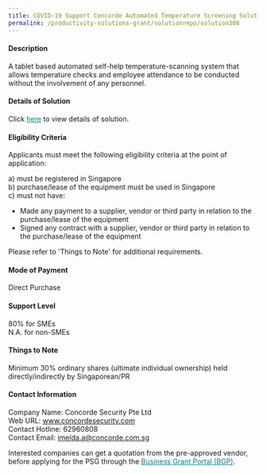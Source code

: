 ```yaml
---
title: COVID-19 Support Concorde Automated Temperature Screening Solution - Package A (1 Unit)
permalink: /productivity-solutions-grant/solutionrepo/solution308
---
```


#### Description

A tablet based automated self-help temperature-scanning system that allows temperature checks and employee attendance to be conducted without the involvement of any personnel. 

#### Details of Solution

Click <a href='https://govassist.gobusiness.gov.sg/images/psg/Desensitised_Concorde_Annex_3_CR_wef_27_August_2020_Part_1.pdf' style='color:#037e8a'>here</a> to view details of solution.

#### Eligibility Criteria

Applicants must meet the following eligibility criteria at the point of application:

a) must be registered in Singapore <br>
b) purchase/lease of the equipment must be used in Singapore <br>
c) must not have:
- Made any payment to a supplier, vendor or third party in relation to the purchase/lease of the equipment
- Signed any contract with a supplier, vendor or third party in relation to the purchase/lease of the equipment

Please refer to 'Things to Note' for additional requirements.

#### Mode of Payment
Direct Purchase

#### Support Level
80% for SMEs <br>
N.A. for non-SMEs

#### Things to Note
Minimum 30% ordinary shares (ultimate individual ownership) held directly/indirectly by Singaporean/PR

#### Contact Information
Company Name: Concorde Security Pte Ltd<br>Web URL: www.concordesecurity.com<br>Contact Hotline: 62960808<br>Contact Email: imelda.a@concorde.com.sg

Interested companies can get a quotation from the pre-approved vendor, before applying for the PSG through the <a target='_blank' style='color:#037e8a' href='https://www.businessgrants.gov.sg/'>Business Grant Portal (BGP)</a>.
